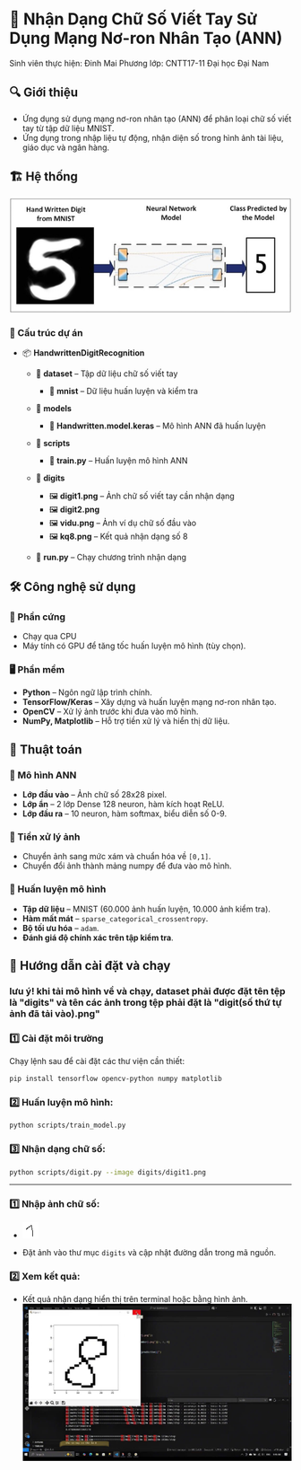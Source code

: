 # 🧠 Nhận Dạng Chữ Số Viết Tay Sử Dụng Mạng Nơ-ron Nhân Tạo (ANN)
Sinh viên thực hiện: Đinh Mai Phương
lớp: CNTT17-11
Đại học Đại Nam
## 🔍 Giới thiệu  
- Ứng dụng sử dụng mạng nơ-ron nhân tạo (ANN) để phân loại chữ số viết tay từ tập dữ liệu MNIST.  
- Ứng dụng trong nhập liệu tự động, nhận diện số trong hình ảnh tài liệu, giáo dục và ngân hàng.  

## 🏗️ Hệ thống  
![Ví dụ chữ số](vidu.jpg)

### 📂 Cấu trúc dự án  
- 📦 **HandwrittenDigitRecognition**  
  - 📂 **dataset** – Tập dữ liệu chữ số viết tay  
    - 📂 **mnist** – Dữ liệu huấn luyện và kiểm tra  
  - 📂 **models**  
    - 📜 **Handwritten.model.keras** – Mô hình ANN đã huấn luyện  
  - 📂 **scripts**  
    - 📝 **train.py** – Huấn luyện mô hình ANN  

  - 📂 **digits**  
    - 🖼️ **digit1.png** – Ảnh chữ số viết tay cần nhận dạng  
    - 🖼️ **digit2.png**  
    - 🖼️ **vidu.png** – Ảnh ví dụ chữ số đầu vào  
    - 🖼️ **kq8.png** – Kết quả nhận dạng số 8  
  - 📝 **run.py** – Chạy chương trình nhận dạng  


## 🛠️ Công nghệ sử dụng  

### 📡 Phần cứng  
- Chạy qua CPU
- Máy tính có GPU để tăng tốc huấn luyện mô hình (tùy chọn).  

### 🖥️ Phần mềm  
- **Python** – Ngôn ngữ lập trình chính.  
- **TensorFlow/Keras** – Xây dựng và huấn luyện mạng nơ-ron nhân tạo.  
- **OpenCV** – Xử lý ảnh trước khi đưa vào mô hình.  
- **NumPy, Matplotlib** – Hỗ trợ tiền xử lý và hiển thị dữ liệu.  

## 🧮 Thuật toán  

### 🔹 Mô hình ANN  
- **Lớp đầu vào** – Ảnh chữ số 28x28 pixel.  
- **Lớp ẩn** – 2 lớp Dense 128 neuron, hàm kích hoạt ReLU.  
- **Lớp đầu ra** – 10 neuron, hàm softmax, biểu diễn số 0-9.  

### 🔹 Tiền xử lý ảnh  
- Chuyển ảnh sang mức xám và chuẩn hóa về `[0,1]`.  
- Chuyển đổi ảnh thành mảng numpy để đưa vào mô hình.  

### 🔹 Huấn luyện mô hình  
- **Tập dữ liệu** – MNIST (60.000 ảnh huấn luyện, 10.000 ảnh kiểm tra).  
- **Hàm mất mát** – `sparse_categorical_crossentropy`.  
- **Bộ tối ưu hóa** – `adam`.  
- **Đánh giá độ chính xác trên tập kiểm tra**.  

## 🚀 Hướng dẫn cài đặt và chạy  
### lưu ý! khi tải mô hình về và chạy, dataset phải được đặt tên tệp là "digits" và tên các ảnh trong tệp phải đặt là "digit(số thứ tự ảnh đã tải vào).png"
### 1️⃣ Cài đặt môi trường  
Chạy lệnh sau để cài đặt các thư viện cần thiết:  
```bash
pip install tensorflow opencv-python numpy matplotlib


```

### 2️⃣ Huấn luyện mô hình:
```bash
python scripts/train_model.py
```

### 3️⃣ Nhận dạng chữ số:
```bash
python scripts/digit.py --image digits/digit1.png
```

---


### 1️⃣ Nhập ảnh chữ số:
- ![Ví dụ chữ số](digit8.png)


- Đặt ảnh vào thư mục `digits` và cập nhật đường dẫn trong mã nguồn.

### 2️⃣ Xem kết quả:
- Kết quả nhận dạng hiển thị trên terminal hoặc bằng hình ảnh.
![Ví dụ chữ số](kq8.jpg)



